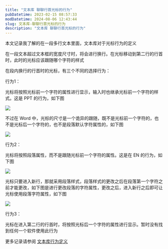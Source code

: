 ```yaml
---
title: "文本库 聊聊行首光标的行为"
pubDatetime: 2023-02-15 08:57:33
modDatetime: 2024-08-06 12:43:44
slug: 文本库-聊聊行首光标的行为
description: "文本库 聊聊行首光标的行为"
---
```





本文记录我了解的在一段多行文本里面，文本库对于光标行为的定义

<!--more-->


<!-- CreateTime:2023/2/15 16:57:33 -->

<!-- 发布 -->
<!-- 博客 -->

在一段文本超过文本框的宽度尺寸时，将会进行换行。在光标移动到第二行的行首时，此时的光标应该跟随哪个字符的样式

在段内换行的行首时的光标，有三个不同的选择行为：

行为1：

光标将按照光标前一个字符的属性进行显示，输入时也继承光标前一个字符的样式。这是 PPT 的行为，如下图

![](images/img-lindexi%2F%25E8%25A1%258C%25E4%25B8%25BA%25E5%25AE%259A%-modify-0e6f93a2c982d6fa3d1b1c1856e941c5.gif)

不过在 Word 中，光标的尺寸是一个诡异的跟随，既不是光标前一个字符的，也不是光标后一个字符的，也不是段落默认字符属性的，如下图

![](images/img-lindexi%2F%25E8%25A1%258C%25E4%25B8%25BA%25E5%25AE%259A%-modify-625796c575ed762a0bd2317ed0784a42.gif)

行为2：

光标将按照段落属性，而不是跟随光标前一个字符的属性。这是在 EN 的行为，如下图

![](images/img-lindexi%2F%25E8%25A1%258C%25E4%25B8%25BA%25E5%25AE%259A%-modify-d88765a0f547083b5d364f0bd20f12d5.gif)

光标只要进入新行，那就采用段落样式，段落样式的更改之后在段落第一个字符之前才能更改，如下图是进行更改段落的字符属性，更改之后，进入新行之后即可让光标使用段落字符属性，如下图

![](images/img-lindexi%2F%25E8%25A1%258C%25E4%25B8%25BA%25E5%25AE%259A%-modify-e7c4f95a8dea9a01348359a89e1af3dc.gif)

行为3：

光标在进入第二行的行首时，将按照光标后一个字符的属性进行显示。暂时没有找到任何一个软件使用此行为

更多记录请参阅 [文本库行为定义](https://github.com/lindexi/lindexi_gd/blob/5f26ee3da7b682d65482b0cea9d17b5188509c1a/LightTextEditorPlus/Docs/%E8%A1%8C%E4%B8%BA%E5%AE%9A%E4%B9%89.md)
